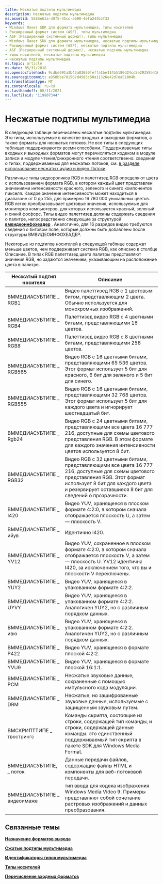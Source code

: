 ```yaml
---
title: Несжатые подтипы мультимедиа
description: Несжатые подтипы мультимедиа
ms.assetid: 5586e62a-d0f5-45cc-a690-4efa244b3f32
keywords:
- Windows Пакет SDK для формата мультимедиа, типы носителей
- Расширенный формат систем (ASF), типы мультимедиа
- ASF (Расширенный системный формат), типы мультимедиа
- Windows Пакет SDK для формата мультимедиа, несжатые подтипы мультимедиа
- Расширенный формат систем (ASF), несжатые подтипы мультимедиа
- ASF (Расширенный системный формат), несжатые подтипы мультимедиа
- типы носителей, несжатые подтипы мультимедиа
- несжатые подтипы мультимедиа
ms.topic: article
ms.date: 05/31/2018
ms.openlocfilehash: 9cdbd691a3b43a83656feffa1be114b5180d24cc5e29359b4168a4656d99fd03
ms.sourcegitcommit: e858bbe701567d4583c50a11326e42d7ea51804b
ms.translationtype: MT
ms.contentlocale: ru-RU
ms.lasthandoff: 08/11/2021
ms.locfileid: "119807344"
---
```

# <a name="uncompressed-media-subtypes"></a>Несжатые подтипы мультимедиа

В следующей таблице перечислены несжатые подтипы мультимедиа. Это типы, используемые в качестве входных и выходных форматов, а также форматы для несжатых потоков. Не все типы в следующих таблицах поддерживаются всеми способами. Поддерживаемые типы входных и выходных форматов могут перечисляться кодеком в модуле записи и модуле чтения/синхронного чтения соответственно. сведения о типах, поддерживаемых для несжатых потоков, см. [в разделе использование несжатых аудио и видео Потоки](using-uncompressed-audio-and-video-streams.md).

Различные типы видеороликов RGB и палеттизед RGB определяют цвета с использованием формата RGB, в котором каждый цвет представлен значениями интенсивности красного, зеленого и синего компонентов пикселя. Каждое значение интенсивности может находиться в диапазоне от 0 до 255, для примерно 16 780 000 уникальных цветов. RGB легко преобразовывает цветовые значения, используемые для мониторов компьютеров, для которых используется красный, зеленый и синий фосфорс. Типы видео палеттизед должны содержать сведения о палитре, непосредственно следующие за структурой [**вмвидеоинфохеадер**](/previous-versions/windows/desktop/api/wmsdkidl/ns-wmsdkidl-wmvideoinfoheader) . Аналогично, для 16 разрядов видео требуются сведения о битовом поле, которые должны быть добавлены после структуры ВМВИДЕОИНФОХЕАДЕР.

Некоторые из подтипов носителей в следующей таблице содержат меньше цветов, чем поддерживает система RGB, как описано в столбце Описание. В типах RGB палеттизед цвета палитры представляют значения RGB, но задаются значением, указывающим на расположение цвета в палитре.



| Несжатый подтип носителя | Описание                                                                                                                                                                                                              |
|----------------------------|--------------------------------------------------------------------------------------------------------------------------------------------------------------------------------------------------------------------------|
| ВММЕДИАСУБТИПЕ \_ RGB1       | Видео палеттизед RGB с 1 цветовым битом, представляющим 2 цвета. Обычно используется для монохромных изображений.                                                                                                                         |
| ВММЕДИАСУБТИПЕ \_ RGB4       | Палеттизед видео RGB с 4 цветными битами, представляющими 16 цветов.                                                                                                                                                           |
| ВММЕДИАСУБТИПЕ \_ RGB8       | Палеттизед видео RGB с 8 цветными битами, представляющими 256 цветов.                                                                                                                                                          |
| ВММЕДИАСУБТИПЕ \_ RGB565     | Видео RGB с 16 цветными битами, представляющими 65 536 цветов. Этот формат использует 5 бит для красного, 6 бит для зеленого и 5 бит для синего.                                                                                         |
| ВММЕДИАСУБТИПЕ \_ RGB555     | Видео RGB с 16 цветными битами, представляющими 32 768 цветов. Этот формат использует 5 бит для каждого цвета и игнорирует шестнадцатый бит.                                                                                           |
| ВММЕДИАСУБТИПЕ \_ Rgb24      | Видео RGB с 24 цветными битами, представляющими все цвета 16 777 216, доступные для схемы цветового представления RGB. В этом формате для каждого значения интенсивности цветов используется 8 бит.                                                |
| ВММЕДИАСУБТИПЕ \_ RGB32      | Видео RGB с 32 цветными битами, представляющими все цвета 16 777 216, доступные для схемы цветового представления RGB. Этот формат использует 8 бит для каждого цвета и резервирует оставшиеся 8 бит для сведений о прозрачности. |
| ВММЕДИАСУБТИПЕ \_ I420       | Видео YUV, хранящееся в плоском формате 4:2:0, в котором сначала отображается плоскость U, а затем — плоскость V.                                                                                                                      |
| ВММЕДИАСУБТИПЕ \_ ийув       | Идентично I420.                                                                                                                                                                                                       |
| ВММЕДИАСУБТИПЕ \_ YV12       | Видео YUV, сохраненное в плоском формате 4:2:0, в котором сначала отображается плоскость V, а затем — плоскость U. YV12 идентична I420, за исключением того, что вы и плоскости V переключены.                                               |
| ВММЕДИАСУБТИПЕ \_ YUY2       | Видео YUV, хранящееся в упакованном формате 4:2:2.                                                                                                                                                                                 |
| ВММЕДИАСУБТИПЕ \_ UYVY       | Видео YUV, хранящееся в упакованном формате 4:2:2. Аналогичен YUY2, но с различным порядком данных.                                                                                                                            |
| ВММЕДИАСУБТИПЕ \_ ивю       | Видео YUV, хранящееся в упакованном формате 4:2:2. Аналогичен YUY2, но с различным порядком данных.                                                                                                                            |
| ВММЕДИАСУБТИПЕ \_ P422       | Видео YUV, хранящееся в формате плоской 4:2:2.                                                                                                                                                                            |
| ВММЕДИАСУБТИПЕ \_ YVU9       | Видео YUV, хранящееся в формате плоской 16:1:1.                                                                                                                                                                                |
| ВММЕДИАСУБТИПЕ \_ PCM        | Несжатые звуковые данные, сохраненные с помощью импульсного кода модуляции.                                                                                                                                                              |
| ВММЕДИАСУБТИПЕ \_ DRM        | Несжатые, но зашифрованные звуковые данные, используемые с защищенным звуковым путем.                                                                                                                                                       |
| ВМСКРИПТТИПЕ \_ твострингс   | Команды скрипта, состоящие из строки, содержащей тип команды, и строки, содержащей данные команды. это единственный поддерживаемый тип скрипта в пакете SDK для Windows Media Format.                                     |
| ВММЕДИАСУБТИПЕ, \_ поток  | Данные передачи файлов, содержащие файлы HTML и компоненты для веб-потоковой передачи.                                                                                                                                               |
| ВММЕДИАСУБТИПЕ \_ видеоимаже | тип ввода для кодека изображения Windows Media Video 9. Примеры представляют собой сочетание растровых изображений и данных преобразования.                                                                                                |



 

## <a name="related-topics"></a>Связанные темы

<dl> <dt>

[**Назначение форматов вывода**](assigning-output-formats.md)
</dt> <dt>

[**Сжатые подтипы мультимедиа**](compressed-media-subtypes.md)
</dt> <dt>

[**Идентификаторы типов мультимедиа**](media-type-identifiers.md)
</dt> <dt>

[**Типы носителей**](media-types.md)
</dt> <dt>

[**Перечисление входных форматов**](to-enumerate-input-formats.md)
</dt> </dl>

 

 




